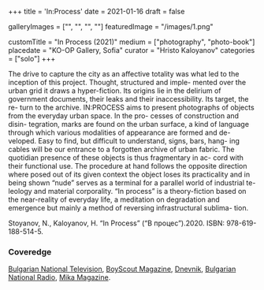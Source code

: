 +++
title = 'In:Process'
date = 2021-01-16
draft = false

galleryImages = ["", "", "", ""]
featuredImage = "/images/1.png"

customTitle = "In Process (2021)"
medium = ["photography", "photo-book"]
placedate = "KO-OP Gallery, Sofia"
curator = "Hristo Kaloyanov"
categories = ["solo"]
+++

The drive to capture the city as an affective totality was what led to the inception of this project. Thought, structured and imple- mented over the urban grid it draws a hyper-fiction. Its origins lie in the delirium of government documents, their leaks and their inaccessibility. Its target, the re- turn to the archive. IN:PROCESS aims to present photographs of objects from the everyday urban space. In the pro- cesses of construction and disin- tegration, marks are found on the urban surface, a kind of language through which various modalities of appearance are formed and de- veloped. Easy to find, but difficult to understand, signs, bars, hang- ing cables will be our entrance to a forgotten archive of urban fabric. The quotidian presence of these objects is thus fragmentary in ac- cord with their functional use. The procedure at hand follows the opposite direction where posed out of its given context the object loses its practicality and in being shown “nude” serves as a terminal for a parallel world of industrial te- leology and material corporality. “In process” is a theory-fiction based on the near-reality of everyday life, a meditation on degradation and emergence but mainly a method of reversing infrastructural sublima- tion. 

Stoyanov, N., Kaloyanov, H. “In Process” (“В процес”).2020. ISBN: 978-619-188-514-5. 

### Coveredge

[Bulgarian National Television](https://bnt.bg/news/fotografska-izlozhba-v-proces-na-nikola-stoyanov-v286612-290248news.html), [BoyScout Magazine](https://boyscoutmag.com/2021/01/izlojba-nikola-stoyanov-stilizira-gradskata-svinshtina-koqto-ni-zaobikalq/), [Dnevnik](https://www.dnevnik.bg/blogosfera/article/412986), [Bulgarian National Radio](https://mikamagazine.com/%D0%BA%D0%BE-%D0%BE%D0%BF-%D0%BF%D1%80%D0%B5%D0%B4%D1%81%D1%82%D0%B0%D0%B2%D1%8F-%D0%B2-%D0%BF%D1%80%D0%BE%D1%86%D0%B5%D1%81-%D1%84%D0%BE%D1%82%D0%BE%D0%B3%D1%80%D0%B0/), [Mika Magazine](https://mikamagazine.com/%D0%BA%D0%BE-%D0%BE%D0%BF-%D0%BF%D1%80%D0%B5%D0%B4%D1%81%D1%82%D0%B0%D0%B2%D1%8F-%D0%B2-%D0%BF%D1%80%D0%BE%D1%86%D0%B5%D1%81-%D1%84%D0%BE%D1%82%D0%BE%D0%B3%D1%80%D0%B0/).